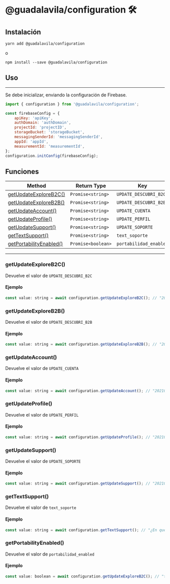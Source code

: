 # @guadalavila/configuration 🛠️

## Instalación

```shell
yarn add @guadalavila/configuration
```

o

```shell
npm install --save @guadalavila/configuration
```

## Uso

---

Se debe inicializar, enviando la configuración de Firebase.

```js
import { configuration } from '@guadalavila/configuration';

const firebaseConfig = {
    apiKey: 'apiKey',
    authDomain: 'authDomain',
    projectId: 'projectID',
    storageBucket: 'storageBucket',
    messagingSenderId: 'messagingSenderId',
    appId: 'appId',
    measurementId: 'measurementId',
};
configuration.initConfig(firebaseConfig);
```

## Funciones

| Method                                            | Return Type        | Key                    |
| ------------------------------------------------- | ------------------ | ---------------------- |
| [getUpdateExploreB2C()](#getupdateexploreb2c)     | `Promise<string>`  | `UPDATE_DESCUBRI_B2C`  |
| [getUpdateExploreB2B()](#getupdateexploreb2b)     | `Promise<string>`  | `UPDATE_DESCUBRI_B2B`  |
| [getUpdateAccount()](#getupdateaccount)           | `Promise<string>`  | `UPDATE_CUENTA`        |
| [getUpdateProfile()](#getupdateprofile)           | `Promise<string>`  | `UPDATE_PERFIL`        |
| [getUpdateSupport()](#getupdatesupport)           | `Promise<string>`  | `UPDATE_SOPORTE`       |
| [getTextSupport()](#gettextsupport)               | `Promise<string>`  | `text_soporte`         |
| [getPortabilityEnabled()](#getportabilityenabled) | `Promise<boolean>` | `portabilidad_enabled` |

---

### getUpdateExploreB2C()

Devuelve el valor de `UPDATE_DESCUBRI_B2C`

#### Ejemplo

```js
const value: string = await configuration.getUpdateExploreB2C(); // "20210813"
```

### getUpdateExploreB2B()

Devuelve el valor de `UPDATE_DESCUBRI_B2B`

#### Ejemplo

```js
const value: string = await configuration.getUpdateExploreB2B(); // "20210813"
```

### getUpdateAccount()

Devuelve el valor de `UPDATE_CUENTA`

#### Ejemplo

```js
const value: string = await configuration.getUpdateAccount(); // "20210810"
```

### getUpdateProfile()

Devuelve el valor de `UPDATE_PERFIL`

#### Ejemplo

```js
const value: string = await configuration.getUpdateProfile(); // "20210811"
```

### getUpdateSupport()

Devuelve el valor de `UPDATE_SOPORTE`

#### Ejemplo

```js
const value: string = await configuration.getUpdateSupport(); // "20210812"
```

### getTextSupport()

Devuelve el valor de `text_soporte`

#### Ejemplo

```js
const value: string = await configuration.getTextSupport(); // "¿En qué te podemos ayudar hoy?"
```

### getPortabilityEnabled()

Devuelve el valor de `portabilidad_enabled`

#### Ejemplo

```js
const value: boolean = await configuration.getUpdateExploreB2C(); // "true"
```

